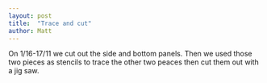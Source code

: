 ```yaml
---
layout: post
title:  "Trace and cut"
author: Matt
---
```


On 1/16-17/11 we cut out the side and bottom panels. Then we used those two pieces as stencils to trace the other two peaces then cut them out with a jig saw.
